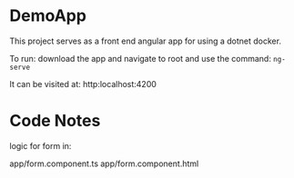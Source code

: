 # DemoApp

This project serves as a front end angular app for using a dotnet docker. 

To run: download the app and navigate to root and use the command:
`ng-serve`

It can be visited at: http:localhost:4200

# Code Notes

logic for form in:

app/form.component.ts
app/form.component.html

